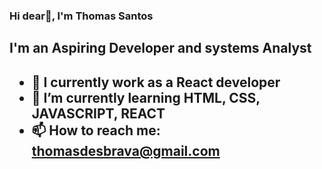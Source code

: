 ### Hi dear👋, I'm Thomas Santos

<h2>I'm an Aspiring Developer and systems Analyst<h2>


- 🔭 I currently work as a React developer
- 🌱 I’m currently learning HTML, CSS, JAVASCRIPT, REACT
- 📫 How to reach me: thomasdesbrava@gmail.com


